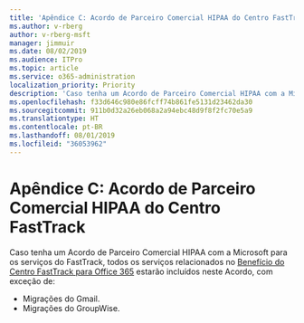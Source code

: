 ```yaml
---
title: 'Apêndice C: Acordo de Parceiro Comercial HIPAA do Centro FastTrack'
ms.author: v-rberg
author: v-rberg-msft
manager: jimmuir
ms.date: 08/02/2019
ms.audience: ITPro
ms.topic: article
ms.service: o365-administration
localization_priority: Priority
description: 'Caso tenha um Acordo de Parceiro Comercial HIPAA com a Microsoft para os serviços do FastTrack, todos os serviços relacionados no Benefícios do Centro FastTrack para Office 365 estarão incluídos neste Acordo, com exceção de:'
ms.openlocfilehash: f33d646c980e86fcff74b861fe5131d23462da30
ms.sourcegitcommit: 911b0d32a26eb068a2a94ebc48d9f8f2fc70e5a9
ms.translationtype: HT
ms.contentlocale: pt-BR
ms.lasthandoff: 08/01/2019
ms.locfileid: "36053962"
---
```

# <a name="appendix-c---fasttrack-center-hipaa-business-associate-agreement"></a>Apêndice C: Acordo de Parceiro Comercial HIPAA do Centro FastTrack

Caso tenha um Acordo de Parceiro Comercial HIPAA com a Microsoft para os serviços do FastTrack, todos os serviços relacionados no [Benefício do Centro FastTrack para Office 365](O365-fasttrack-benefit-for-office-365.md) estarão incluídos neste Acordo, com exceção de: 
  
- Migrações do Gmail.   
- Migrações do GroupWise.
    

